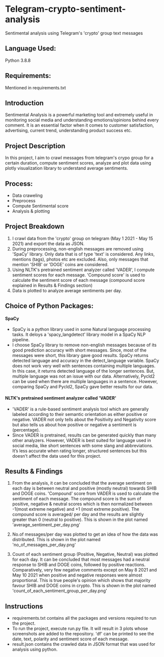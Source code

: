 # Telegram-crypto-sentiment-analysis
Sentimental analysis using Telegram's 'crypto' group text messages 

## **Language Used:**

Python 3.8.8

## **Requirements:**

Mentioned in requirements.txt

## **Introduction**

Sentimental Analysis is a powerful marketing tool and extremely useful in monitoring social media and understanding emotions/opinions behind every comment. It is an essential factor when it comes to customer satisfaction, advertising, current trend, understanding product success etc. 

## **Project Description**

In this project, I aim to crawl messages from telegram's crypo group for a certain duration, compute sentiment scores, analyze and plot data using plotly visualization library to understand average sentiments. 


## **Process:**
- Data craweling
- Preprocess
- Compute Sentimental score
- Analysis & plotting

## **Project Breakdown**

1) I crawl data from the 'crypto' group on telegram (May 1 2021 - May 15 2021) and export the data as JSON. 
2) During preprocessing, non-english messages are removed using 'SpaCy' library. Only data that is of type 'text' is considered. Any links, mentions (tags), photos etc are excluded. Also, only messages that mention 'SHIB' or 'DOGE' coins are considered.
3) Using NLTK's pretrained sentiment analyzer called 'VADER', I compute sentiment scores for each message. 'Compound score' is used to calculate the sentiment score of each message (compound score explained in Results & Findings section)
4) Data is plotted to analyze average sentiments per day. 

## **Choice of Python Packages:**

#### **SpaCy**
- SpaCy is a python library used in some Natural language processing tasks. It deloys a 'spacy_langdetect' library model in a SpaCy NLP pipeline. 
- I choose SpaCy library to remove non-english messages because of its good prediction accuracy with short messages. Since, most of the messages were short, this library gave good results. SpaCy returns detected language and accuracy in the detect_language variable. SpaCy does not work very well with sentences containing multiple languages. In this case, it returns detected language of the longer sentences. But, multiple language was not an issue with our data. 
Alternatively, Pycld2 can be used when there are multiple languages in a sentence. 
However, comparing SpaCy and Pycld2, SpaCy gave better results for our data.

#### **NLTK's pretrained sentiment analyzer called 'VADER'**
- 'VADER' is a rule-based sentiment analysis tool which are generally labeled according to their semantic orientation as either positive or negative. VADER not only tells about the Positivity and Negativity score but also tells us about how positive or negative a sentiment is (percentage).
- Since VADER is pretrained, results can be generated quickly than many other analyzers. However, VADER is best suited for language used in social media, like short sentences with some slang and abbreviations. It’s less accurate when rating longer, structured sentences but this doesn't affect the data used for this project. 

## **Results & Findings**
1) From the analysis, it can be concluded that the average sentiment on each day is between neutral and positive (mostly neutral) towards SHIB and DOGE coins. 'Compound' score from VADER is used to calculate the sentiment of each message. The compound score is the sum of positive, negative & neutral scores which is then normalized between -1(most extreme negative) and +1 (most extreme positive). The compound score is averaged/ per day and the results are slightly greater than 0 (neutral to positive). This is shown in the plot named 'average_sentiment_per_day.png'

2) No.of messages/per day was plotted to get an idea of how the data was distributed. This is shown in the plot named 'no_of_messages_per_day.png'

3) Count of each sentiment group (Positive, Negative, Neutral) was plotted for each day. It can be concluded that most messages had a neutral response to SHIB and DOGE coins, followed by positive reactions. Comparatively, very few negative comments except on May 8 2021 and May 10 2021 when positive and negative responses were almost proportional. This is true people's opinion which shows that majority favour SHIB and DOGE coins in crypto. This is shown in the plot named 'count_of_each_sentiment_group_per_day.png'


## **Instructions**
- requirements.txt contains all the packages and versions required to run the project.
- To run the project, execute run.py file. It will result in 3 plots whose screenshots are added to the repository. 'df' can be printed to see the date, text, polarity and sentiment score of each message.
- result.json contains the crawled data in JSON format that was used for analysis using python. 
